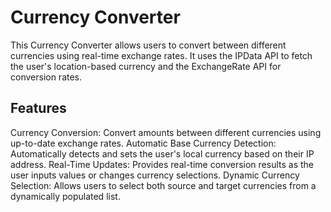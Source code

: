 # Currency Converter
This Currency Converter allows users to convert between different currencies using real-time exchange rates. It uses the IPData API to fetch the user's location-based currency and the ExchangeRate API for conversion rates.
## Features
Currency Conversion: Convert amounts between different currencies using up-to-date exchange rates.
Automatic Base Currency Detection: Automatically detects and sets the user's local currency based on their IP address.
Real-Time Updates: Provides real-time conversion results as the user inputs values or changes currency selections.
Dynamic Currency Selection: Allows users to select both source and target currencies from a dynamically populated list.
